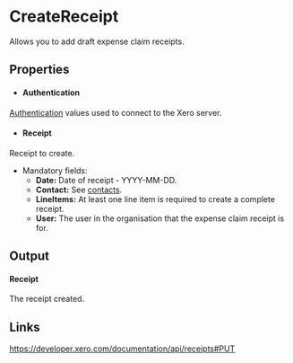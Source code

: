 CreateReceipt
============

Allows you to add draft expense claim receipts.

Properties
----------

- #### Authentication
[Authentication](../../../Common/Authentication/Index.md) values used to connect to the Xero server.
- #### Receipt
Receipt to create.
  - Mandatory fields:
    * **Date:** Date of receipt - YYYY-MM-DD.
    * **Contact:** See [contacts](https://developer.xero.com/documentation/api/contacts#).
    * **LineItems:** At least one line item is required to create a complete receipt.
    * **User:** The user in the organisation that the expense claim receipt is for.


Output
-----
#### Receipt
The receipt created.

Links
-----

https://developer.xero.com/documentation/api/receipts#PUT